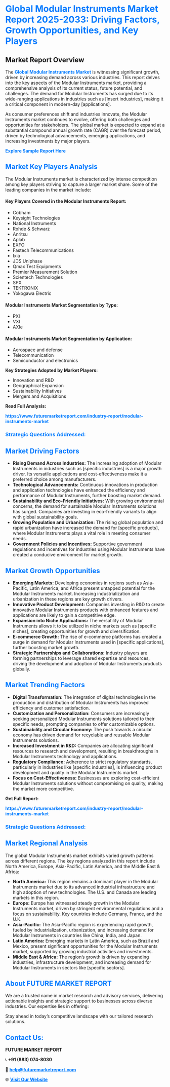 <h1 style="color: #007BFF;">Global Modular Instruments Market Report 2025-2033: Driving Factors, Growth Opportunities, and Key Players</h1>

<section id="overview">
<h2>Market Report Overview</h2>
<p>The <a href="https://www.futuremarketreport.com/industry-report/modular-instruments-market" style="color: #007BFF; text-decoration: none;"><strong>Global Modular Instruments Market</strong></a> is witnessing significant growth, driven by increasing demand across various industries. This report delves into the key aspects of the Modular Instruments market, providing a comprehensive analysis of its current status, future potential, and challenges. The demand for Modular Instruments has surged due to its wide-ranging applications in industries such as [insert industries], making it a critical component in modern-day [applications].</p>
<p>As consumer preferences shift and industries innovate, the Modular Instruments market continues to evolve, offering both challenges and opportunities for stakeholders. The global market is expected to expand at a substantial compound annual growth rate (CAGR) over the forecast period, driven by technological advancements, emerging applications, and increasing investments by major players.</p>
</section>

<section id="overview">
<p><a href="https://www.futuremarketreport.com/request-sample/reportId=104603" style="color: #007BFF; text-decoration: none;"><strong>Explore Sample Report Here</strong></a></p>
</section>

<section id="key-players">
<h2 style="color: #007BFF;">Market Key Players Analysis</h2>
<p>The Modular Instruments market is characterized by intense competition among key players striving to capture a larger market share. Some of the leading companies in the market include:</p>
<h4>Key Players Covered in the Modular Instruments Report:</h4>
<ul><li>Cobham</li><li>Keysight Technologies</li><li>National Instruments</li><li>Rohde &amp; Schwarz</li><li>Anritsu</li><li>Aplab</li><li>EXFO</li><li>Fastech Telecommunications</li><li>Ixia</li><li>JDS Uniphase</li><li>Qmax Test Equipments</li><li>Premier Measurement Solution</li><li>Scientech Technologies</li><li>SPX</li><li>TEKTRONIX</li><li>Yokogawa Electric</li></ul>
<h4>Modular Instruments Market Segmentation by Type:</h4>
<ul><li>PXI</li><li>VXI</li><li>AXIe</li></ul>

<h4>Modular Instruments Market Segmentation by Application:</h4>
<ul><li>Aerospace and defense</li><li>Telecommunication</li><li>Semiconductor and electronics</li></ul>
<p><strong>Key Strategies Adopted by Market Players:</strong></p>
<ul>
<li>Innovation and R&D</li>
<li>Geographical Expansion</li>
<li>Sustainability Initiatives</li>
<li>Mergers and Acquisitions</li>
</ul>
</section>

<section>
<p><strong>Read Full Analysis: </strong></p><a href="https://www.futuremarketreport.com/industry-report/modular-instruments-market" style="color: #007BFF; text-decoration: none;"><strong>https://www.futuremarketreport.com/industry-report/modular-instruments-market</strong></a>
<h3 style="color: #007BFF;">Strategic Questions Addressed:</h3>
</section>

<section id="driving-factors">
<h2 style="color: #007BFF;">Market Driving Factors</h2>
<ul>
<li><strong>Rising Demand Across Industries:</strong> The increasing adoption of Modular Instruments in industries such as [specific industries] is a major growth driver. Its versatile applications and cost-effectiveness make it a preferred choice among manufacturers.</li>
<li><strong>Technological Advancements:</strong> Continuous innovations in production and application technologies have enhanced the efficiency and performance of Modular Instruments, further boosting market demand.</li>
<li><strong>Sustainability and Eco-Friendly Initiatives:</strong> With growing environmental concerns, the demand for sustainable Modular Instruments solutions has surged. Companies are investing in eco-friendly variants to align with global sustainability goals.</li>
<li><strong>Growing Population and Urbanization:</strong> The rising global population and rapid urbanization have increased the demand for [specific products], where Modular Instruments plays a vital role in meeting consumer needs.</li>
<li><strong>Government Policies and Incentives:</strong> Supportive government regulations and incentives for industries using Modular Instruments have created a conducive environment for market growth.</li>
</ul>
</section>

<section id="growth-opportunities">
<h2 style="color: #007BFF;">Market Growth Opportunities</h2>
<ul>
<li><strong>Emerging Markets:</strong> Developing economies in regions such as Asia-Pacific, Latin America, and Africa present untapped potential for the Modular Instruments market. Increasing industrialization and urbanization in these regions are key growth drivers.</li>
<li><strong>Innovative Product Development:</strong> Companies investing in R&D to create innovative Modular Instruments products with enhanced features and applications are likely to gain a competitive edge.</li>
<li><strong>Expansion into Niche Applications:</strong> The versatility of Modular Instruments allows it to be utilized in niche markets such as [specific niches], creating opportunities for growth and diversification.</li>
<li><strong>E-commerce Growth:</strong> The rise of e-commerce platforms has created a surge in demand for Modular Instruments used in [specific applications], further boosting market growth.</li>
<li><strong>Strategic Partnerships and Collaborations:</strong> Industry players are forming partnerships to leverage shared expertise and resources, driving the development and adoption of Modular Instruments products globally.</li>
</ul>
</section>

<section id="trending-factors">
<h2 style="color: #007BFF;">Market Trending Factors</h2>
<ul>
<li><strong>Digital Transformation:</strong> The integration of digital technologies in the production and distribution of Modular Instruments has improved efficiency and customer satisfaction.</li>
<li><strong>Customization and Personalization:</strong> Consumers are increasingly seeking personalized Modular Instruments solutions tailored to their specific needs, prompting companies to offer customizable options.</li>
<li><strong>Sustainability and Circular Economy:</strong> The push towards a circular economy has driven demand for recyclable and reusable Modular Instruments solutions.</li>
<li><strong>Increased Investment in R&D:</strong> Companies are allocating significant resources to research and development, resulting in breakthroughs in Modular Instruments technology and applications.</li>
<li><strong>Regulatory Compliance:</strong> Adherence to strict regulatory standards, particularly in industries like [specific industries], is influencing product development and quality in the Modular Instruments market.</li>
<li><strong>Focus on Cost-Effectiveness:</strong> Businesses are exploring cost-efficient Modular Instruments solutions without compromising on quality, making the market more competitive.</li>
</ul>
</section>

<section>
<p><strong>Get Full Report: </strong></p><a href="https://www.futuremarketreport.com/industry-report/modular-instruments-market" style="color: #007BFF; text-decoration: none;"><strong>https://www.futuremarketreport.com/industry-report/modular-instruments-market</strong></a>
<h3 style="color: #007BFF;">Strategic Questions Addressed:</h3>
</section>


<section id="regional-analysis">
<h2 style="color: #007BFF;">Market Regional Analysis</h2>
<p>The global Modular Instruments market exhibits varied growth patterns across different regions. The key regions analyzed in this report include North America, Europe, Asia-Pacific, Latin America, and the Middle East & Africa:</p>
<ul>
<li><strong>North America:</strong> This region remains a dominant player in the Modular Instruments market due to its advanced industrial infrastructure and high adoption of new technologies. The U.S. and Canada are leading markets in this region.</li>
<li><strong>Europe:</strong> Europe has witnessed steady growth in the Modular Instruments market, driven by stringent environmental regulations and a focus on sustainability. Key countries include Germany, France, and the U.K.</li>
<li><strong>Asia-Pacific:</strong> The Asia-Pacific region is experiencing rapid growth, fueled by industrialization, urbanization, and increasing demand for Modular Instruments in countries like China, India, and Japan.</li>
<li><strong>Latin America:</strong> Emerging markets in Latin America, such as Brazil and Mexico, present significant opportunities for the Modular Instruments market, supported by growing industrial activities and investments.</li>
<li><strong>Middle East & Africa:</strong> The region’s growth is driven by expanding industries, infrastructure development, and increasing demand for Modular Instruments in sectors like [specific sectors].</li>
</ul>
</section>

<footer>
<h2 style="color: #007BFF;">About FUTURE MARKET REPORT</h2>
<p>We are a trusted name in market research and advisory services, delivering actionable insights and strategic support to businesses across diverse industries. Our expertise lies in offering:</p>

<p>Stay ahead in today’s competitive landscape with our tailored research solutions.</p>

<h2 style="color: #007BFF;">Contact Us:</h2>
<p><strong>FUTURE MARKET REPORT</strong></p>
<p>📞 <strong>+91 (883) 074-8030</strong></p>
<p>📧 <strong><a href="mailto:help@futuremarketreport.com" style="color: #007BFF;">help@futuremarketreport.com</a></strong></p>
<p>🌐 <strong><a href="https://www.futuremarketreport.com/" style="color: #007BFF;">Visit Our Website</a></strong></p>
</footer>